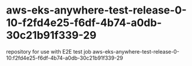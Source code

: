 # aws-eks-anywhere-test-release-0-10-f2fd4e25-f6df-4b74-a0db-30c21b91f339-29
repository for use with E2E test job aws-eks-anywhere-test-release-0-10:f2fd4e25-f6df-4b74-a0db-30c21b91f339-29
